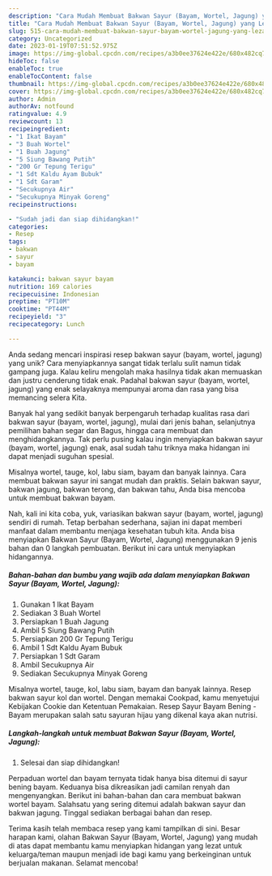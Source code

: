 ```yaml
---
description: "Cara Mudah Membuat Bakwan Sayur (Bayam, Wortel, Jagung) yang Lezat"
title: "Cara Mudah Membuat Bakwan Sayur (Bayam, Wortel, Jagung) yang Lezat"
slug: 515-cara-mudah-membuat-bakwan-sayur-bayam-wortel-jagung-yang-lezat
category: Uncategorized
date: 2023-01-19T07:51:52.975Z
image: https://img-global.cpcdn.com/recipes/a3b0ee37624e422e/680x482cq70/bakwan-sayur-bayam-wortel-jagung-foto-resep-utama.jpg
hideToc: false
enableToc: true
enableTocContent: false
thumbnail: https://img-global.cpcdn.com/recipes/a3b0ee37624e422e/680x482cq70/bakwan-sayur-bayam-wortel-jagung-foto-resep-utama.jpg
cover: https://img-global.cpcdn.com/recipes/a3b0ee37624e422e/680x482cq70/bakwan-sayur-bayam-wortel-jagung-foto-resep-utama.jpg
author: Admin
authorAv: notfound
ratingvalue: 4.9
reviewcount: 13
recipeingredient:
- "1 Ikat Bayam"
- "3 Buah Wortel"
- "1 Buah Jagung"
- "5 Siung Bawang Putih"
- "200 Gr Tepung Terigu"
- "1 Sdt Kaldu Ayam Bubuk"
- "1 Sdt Garam"
- "Secukupnya Air"
- "Secukupnya Minyak Goreng"
recipeinstructions:

- "Sudah jadi dan siap dihidangkan!"
categories:
- Resep
tags:
- bakwan
- sayur
- bayam

katakunci: bakwan sayur bayam 
nutrition: 169 calories
recipecuisine: Indonesian
preptime: "PT10M"
cooktime: "PT44M"
recipeyield: "3"
recipecategory: Lunch

---
```





Anda sedang mencari inspirasi resep bakwan sayur (bayam, wortel, jagung) yang unik? Cara menyiapkannya sangat tidak terlalu sulit namun tidak gampang juga. Kalau keliru mengolah maka hasilnya tidak akan memuaskan dan justru cenderung tidak enak. Padahal bakwan sayur (bayam, wortel, jagung) yang enak selayaknya mempunyai aroma dan rasa yang bisa memancing selera Kita.





Banyak hal yang sedikit banyak berpengaruh terhadap kualitas rasa dari bakwan sayur (bayam, wortel, jagung), mulai dari jenis bahan, selanjutnya pemilihan bahan segar dan Bagus, hingga cara membuat dan menghidangkannya. Tak perlu pusing kalau ingin menyiapkan bakwan sayur (bayam, wortel, jagung) enak,      asal sudah tahu triknya maka hidangan ini dapat menjadi suguhan spesial.














Misalnya wortel, tauge, kol, labu siam, bayam dan banyak lainnya. Cara membuat bakwan sayur ini sangat mudah dan praktis. Selain bakwan sayur, bakwan jagung, bakwan terong, dan bakwan tahu, Anda bisa mencoba untuk membuat bakwan bayam.






Nah, kali ini kita coba, yuk, variasikan bakwan sayur (bayam, wortel, jagung) sendiri di rumah. Tetap berbahan sederhana, sajian ini dapat memberi manfaat dalam membantu menjaga kesehatan tubuh kita. Anda bisa menyiapkan Bakwan Sayur (Bayam, Wortel, Jagung) menggunakan 9 jenis bahan dan 0 langkah pembuatan. Berikut ini cara untuk menyiapkan hidangannya.

<!--inarticleads1-->

##### Bahan-bahan dan bumbu yang wajib ada dalam menyiapkan Bakwan Sayur (Bayam, Wortel, Jagung):

1. Gunakan 1 Ikat Bayam
1. Sediakan 3 Buah Wortel
1. Persiapkan 1 Buah Jagung
1. Ambil 5 Siung Bawang Putih
1. Persiapkan 200 Gr Tepung Terigu
1. Ambil 1 Sdt Kaldu Ayam Bubuk
1. Persiapkan 1 Sdt Garam
1. Ambil Secukupnya Air
1. Sediakan Secukupnya Minyak Goreng


Misalnya wortel, tauge, kol, labu siam, bayam dan banyak lainnya. Resep bakwan sayur kol dan wortel. Dengan memakai Cookpad, kamu menyetujui Kebijakan Cookie dan Ketentuan Pemakaian. Resep Sayur Bayam Bening - Bayam merupakan salah satu sayuran hijau yang dikenal kaya akan nutrisi. 

<!--inarticleads2-->

##### Langkah-langkah untuk membuat Bakwan Sayur (Bayam, Wortel, Jagung):


1. Selesai dan siap dihidangkan!

Perpaduan wortel dan bayam ternyata tidak hanya bisa ditemui di sayur bening bayam. Keduanya bisa dikreasikan jadi camilan renyah dan mengenyangkan. Berikut ini bahan-bahan dan cara membuat bakwan wortel bayam. Salahsatu yang sering ditemui adalah bakwan sayur dan bakwan jagung. Tinggal sediakan berbagai bahan dan resep. 

Terima kasih telah membaca resep yang kami tampilkan di sini. Besar harapan kami, olahan Bakwan Sayur (Bayam, Wortel, Jagung) yang mudah di atas dapat membantu kamu menyiapkan hidangan yang lezat untuk keluarga/teman maupun menjadi ide bagi kamu yang berkeinginan untuk berjualan makanan. Selamat mencoba!
